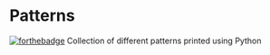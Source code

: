 # Patterns
[![forthebadge](https://forthebadge.com/images/badges/made-with-python.svg)](https://forthebadge.com)
Collection of different patterns printed using Python
